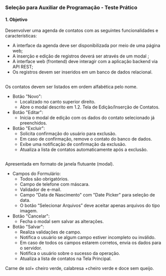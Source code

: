 ### Seleção para Auxiliar de Programação - Teste Prático
#### 1. Objetivo

Desenvolver uma agenda de contatos com as seguintes funcionalidades e características:
  - A interface da agenda deve ser disponibilizada por meio de uma página web;
  - A inserção e edição de registros deverá ser através de um modal  ;
  - A interface web (frontend) deve interagir com a aplicação backend   via API REST;
  - Os registros devem ser inseridos em um banco de dados relacional.

##

Os contatos devem ser listados em ordem alfabética pelo nome.
  - Botão "Novo":
      - Localizado no canto superior direito.
      - Abre o modal descrito em 1.2. Tela de Edição/Inserção de Contatos.
  - Botão "Editar":
      - Inicia o modal de edição com os dados do contato selecionado já preenchidos.
  - Botão "Excluir":
      - Solicita confirmação do usuário para exclusão.
      - Em caso de confirmação, remove o contato do banco de dados.
      - Exibe uma notificação de confirmação da exclusão.
      - Atualiza a lista de contatos automaticamente após a exclusão.
##

Apresentada em formato de janela flutuante (modal).
  - Campos do Formulário:
      - Todos são obrigatórios.
      - Campo de telefone com máscara.
      - Validador de e-mail.
      - Campo "Data de Nascimento" com "Date Picker" para seleção de data.
      - O botão “Selecionar Arquivos” deve aceitar apenas arquivos do tipo imagem.
  - Botão "Cancelar":
      - Fecha o modal sem salvar as alterações.
  - Botão "Salvar":
      - Realiza validações de campo.
      - Notifica o usuário se algum campo estiver incompleto ou inválido.
      - Em caso de todos os campos estarem corretos, envia os dados para o servidor.
      - Notifica o usuário sobre o sucesso da operação.
      - Atualiza a lista de contatos na Tela Principal.


Carne de sol+ cheiro verde, calabresa +cheiro verde e doce sem queijo.